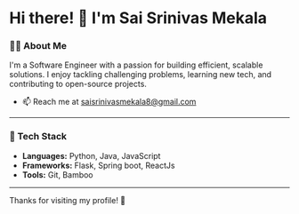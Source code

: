 # Hi there! 👋 I'm Sai Srinivas Mekala 

### 👨‍💻 About Me
I'm a Software Engineer with a passion for building efficient, scalable solutions. I enjoy tackling challenging problems, learning new tech, and contributing to open-source projects.

- 📫 Reach me at saisrinivasmekala8@gmail.com

---

### 🔧 Tech Stack

- **Languages:** Python, Java, JavaScript
- **Frameworks:** Flask, Spring boot, ReactJs 
- **Tools:** Git, Bamboo


---

Thanks for visiting my profile! 🚀
